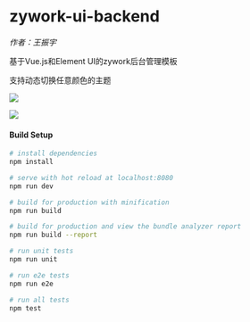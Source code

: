 # zywork-ui-backend

*作者：王振宇*

基于Vue.js和Element UI的zywork后台管理模板

支持动态切换任意颜色的主题

![](https://github.com/GZWgssmart/zywork/blob/master/zywork-ui/zywork-ui-backend/src/assets/zywork-backend-ui.png)

![](https://github.com/GZWgssmart/zywork/blob/master/zywork-ui/zywork-ui-backend/src/assets/dynamic_demo.gif)

#### Build Setup

``` bash
# install dependencies
npm install

# serve with hot reload at localhost:8080
npm run dev

# build for production with minification
npm run build

# build for production and view the bundle analyzer report
npm run build --report

# run unit tests
npm run unit

# run e2e tests
npm run e2e

# run all tests
npm test
```
